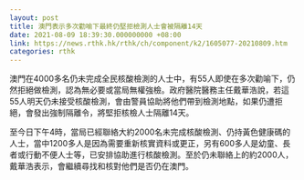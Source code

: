 ```yaml
---
layout: post
title: 澳門表示多次勸喻下最終仍堅拒檢測人士會被隔離14天
date: 2021-08-09 18:39:30.000000000 +08:00
link: https://news.rthk.hk/rthk/ch/component/k2/1605077-20210809.htm
categories: rthk
---
```


澳門在4000多名仍未完成全民核酸檢測的人士中，有55人即使在多次勸喻下，仍然拒絕做檢測，認為無必要或當局無權強檢。政府醫院醫務主任戴華浩說，若這55人明天仍未接受核酸檢測，會由警員協助將他們帶到檢測地點，如果仍遭拒絕，會發出強制隔離令，將堅拒核檢人士隔離14天。

至今日下午4時，當局已經聯絡大約2000名未完成核酸檢測、仍持黃色健康碼的人士，當中1200多人是因為需要重新核實資料或更正，另有600多人是幼童、長者或行動不便人士等，已安排協助進行核酸檢測。至於仍未聯絡上的約2000人，戴華浩表示，會繼續尋找和核對他們是否仍在澳門。
